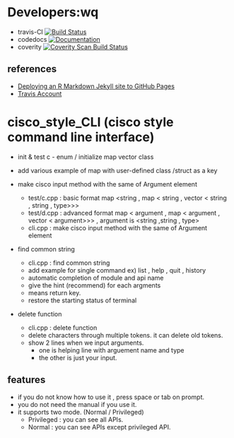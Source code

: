 # Developers:wq
- travis-CI [![Build Status](https://travis-ci.com/cheoljoo/cisco_style_CLI.svg?branch=master)](https://travis-ci.com/cheoljoo/cisco_style_CLI)
- codedocs [![Documentation](https://codedocs.xyz/cheoljoo/cisco_style_CLI.svg)](https://codedocs.xyz/cheoljoo/cisco_style_CLI/)
- coverity <a href="https://scan.coverity.com/projects/cheoljoo-cisco_style_cli"> <img alt="Coverity Scan Build Status" src="https://scan.coverity.com/projects/18571/badge.svg"/> </a>

## references
- [Deploying an R Markdown Jekyll site to GitHub Pages](https://selbydavid.com/2017/06/16/rmarkdown-jekyll/)
- [Travis Account](https://travis-ci.com)


# cisco_style_CLI (cisco style command line interface)
- init & test c - enum / initialize map vector class
- add various example of map with user-defined class /struct as a key
- make cisco input method with the same of Argument element
    - test/c.cpp : basic format  map <string , map < string , vector < string , string , type>>>
    - test/d.cpp : advanced format map < argument , map < argument , vector < argument>>>    , argument is <string ,string , type>
    - cli.cpp : make cisco input method with the same of Argument element

- find common string
    - cli.cpp : find common string
    - add example for single command ex) list , help , quit , history
    - automatic completion of module and api name
    - give the hint (recommend) for each argments
    - <CR> means return key.
    - restore the starting status of terminal

- delete function
    - cli.cpp : delete function
    - delete characters through multiple tokens. it can delete old tokens.
    - show 2 lines when we input arguments.
        - one is helping line with arguement name and type
        - the other is just your input.
## features
- if you do not know how to use it ,  press space or tab on prompt.
- you do not need the manual if you use it.
- it supports two mode. (Normal / Privileged)
    - Privileged : you can see all APIs.
    - Normal : you can see APIs except privileged API.

